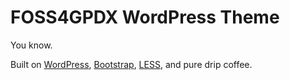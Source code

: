FOSS4GPDX WordPress Theme
=========================

You know.

Built on [WordPress](http://wordpress.org), [Bootstrap](http://getbootstrap.com), [LESS](http://lesscss.org/), and pure drip coffee.